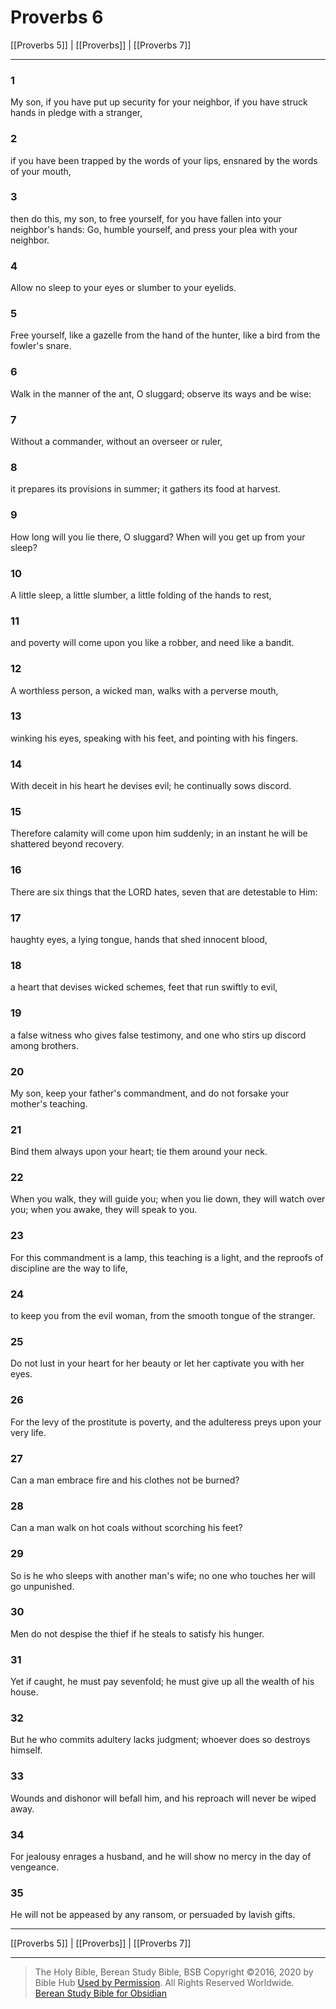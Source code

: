 # Proverbs 6

[[Proverbs 5]] | [[Proverbs]] | [[Proverbs 7]]

---

### 1
My son, if you have put up security for your neighbor, if you have struck hands in pledge with a stranger,

### 2
if you have been trapped by the words of your lips, ensnared by the words of your mouth,

### 3
then do this, my son, to free yourself, for you have fallen into your neighbor's hands: Go, humble yourself, and press your plea with your neighbor.

### 4
Allow no sleep to your eyes or slumber to your eyelids.

### 5
Free yourself, like a gazelle from the hand of the hunter, like a bird from the fowler's snare.

### 6
Walk in the manner of the ant, O sluggard; observe its ways and be wise:

### 7
Without a commander, without an overseer or ruler,

### 8
it prepares its provisions in summer; it gathers its food at harvest.

### 9
How long will you lie there, O sluggard? When will you get up from your sleep?

### 10
A little sleep, a little slumber, a little folding of the hands to rest,

### 11
and poverty will come upon you like a robber, and need like a bandit.

### 12
A worthless person, a wicked man, walks with a perverse mouth,

### 13
winking his eyes, speaking with his feet, and pointing with his fingers.

### 14
With deceit in his heart he devises evil; he continually sows discord.

### 15
Therefore calamity will come upon him suddenly; in an instant he will be shattered beyond recovery.

### 16
There are six things that the LORD hates, seven that are detestable to Him:

### 17
haughty eyes, a lying tongue, hands that shed innocent blood,

### 18
a heart that devises wicked schemes, feet that run swiftly to evil,

### 19
a false witness who gives false testimony, and one who stirs up discord among brothers.

### 20
My son, keep your father's commandment, and do not forsake your mother's teaching.

### 21
Bind them always upon your heart; tie them around your neck.

### 22
When you walk, they will guide you; when you lie down, they will watch over you; when you awake, they will speak to you.

### 23
For this commandment is a lamp, this teaching is a light, and the reproofs of discipline are the way to life,

### 24
to keep you from the evil woman, from the smooth tongue of the stranger.

### 25
Do not lust in your heart for her beauty or let her captivate you with her eyes.

### 26
For the levy of the prostitute is poverty, and the adulteress preys upon your very life.

### 27
Can a man embrace fire and his clothes not be burned?

### 28
Can a man walk on hot coals without scorching his feet?

### 29
So is he who sleeps with another man's wife; no one who touches her will go unpunished.

### 30
Men do not despise the thief if he steals to satisfy his hunger.

### 31
Yet if caught, he must pay sevenfold; he must give up all the wealth of his house.

### 32
But he who commits adultery lacks judgment; whoever does so destroys himself.

### 33
Wounds and dishonor will befall him, and his reproach will never be wiped away.

### 34
For jealousy enrages a husband, and he will show no mercy in the day of vengeance.

### 35
He will not be appeased by any ransom, or persuaded by lavish gifts.

---

[[Proverbs 5]] | [[Proverbs]] | [[Proverbs 7]]

---

> The Holy Bible, Berean Study Bible, BSB
> Copyright &copy;2016, 2020 by Bible Hub
> [Used by Permission](https://berean.bible/terms.htm). All Rights Reserved Worldwide.
> [Berean Study Bible for Obsidian](https://github.com/gapmiss/berean-study-bible-for-obsidian)</small>

